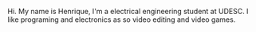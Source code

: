 Hi.
My name is Henrique, I'm a electrical engineering student at UDESC.
I like programing and electronics as so video editing and video games.
